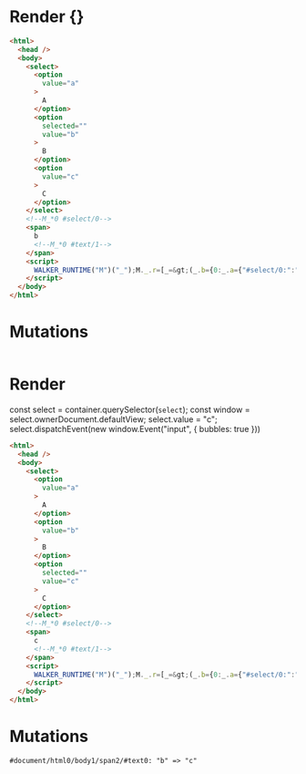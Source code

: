 # Render {}
```html
<html>
  <head />
  <body>
    <select>
      <option
        value="a"
      >
        A
      </option>
      <option
        selected=""
        value="b"
      >
        B
      </option>
      <option
        value="c"
      >
        C
      </option>
    </select>
    <!--M_*0 #select/0-->
    <span>
      b
      <!--M_*0 #text/1-->
    </span>
    <script>
      WALKER_RUNTIME("M")("_");M._.r=[_=&gt;(_.b={0:_.a={"#select/0:":"b","#select/0=":3,value:"b"}},_.a["#select/0;"]=_._["packages/translator-tags/src/__tests__/fixtures/controllable-select/template.marko_0/valueChange"](_.a),_.b),0,"packages/translator-tags/src/__tests__/fixtures/controllable-select/template.marko_0",0];M._.w()
    </script>
  </body>
</html>
```

# Mutations
```

```


# Render 
const select = container.querySelector(`select`);
  const window = select.ownerDocument.defaultView;
  select.value = "c";
  select.dispatchEvent(new window.Event("input", {
bubbles: true
  }))

```html
<html>
  <head />
  <body>
    <select>
      <option
        value="a"
      >
        A
      </option>
      <option
        value="b"
      >
        B
      </option>
      <option
        selected=""
        value="c"
      >
        C
      </option>
    </select>
    <!--M_*0 #select/0-->
    <span>
      c
      <!--M_*0 #text/1-->
    </span>
    <script>
      WALKER_RUNTIME("M")("_");M._.r=[_=&gt;(_.b={0:_.a={"#select/0:":"b","#select/0=":3,value:"b"}},_.a["#select/0;"]=_._["packages/translator-tags/src/__tests__/fixtures/controllable-select/template.marko_0/valueChange"](_.a),_.b),0,"packages/translator-tags/src/__tests__/fixtures/controllable-select/template.marko_0",0];M._.w()
    </script>
  </body>
</html>
```

# Mutations
```
#document/html0/body1/span2/#text0: "b" => "c"
```
